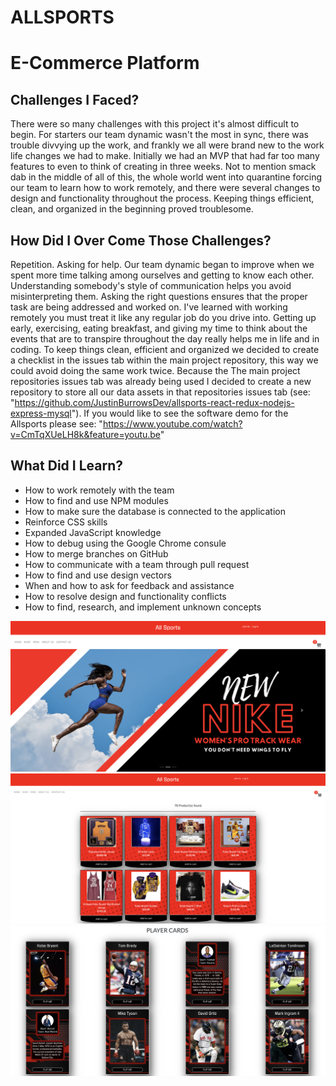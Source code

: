 # ALLSPORTS  
 
# E-Commerce Platform

## Challenges I Faced? 

There were so many challenges with this project it's almost difficult to begin. For starters our team dynamic wasn't the most in sync, there was trouble divvying up the work, and frankly we all were brand new to the work life changes we had to make. Initially we had an MVP that had far too many features to even to think of creating in three weeks. Not to mention smack dab in the middle of all of this, the whole world went into quarantine forcing our team to learn how to work remotely, and there were several changes to design and functionality throughout the process. Keeping things efficient, clean, and organized in the beginning proved troublesome. 

## How Did I Over Come Those Challenges?

Repetition. Asking for help. Our team dynamic began to improve when we spent more time talking among ourselves and getting to know each other. Understanding somebody's style of communication helps you avoid misinterpreting them. Asking the right questions ensures that the proper task are being addressed and worked on. I've learned with working remotely you must treat it like any regular job do you drive into. Getting up early, exercising, eating breakfast, and giving my time to think about the events that are to transpire throughout the day really helps me in life and in coding. To keep things clean, efficient and organized we decided to create a checklist in the issues tab within the main project repository, this way we could avoid doing the same work twice. Because the The main project repositories issues tab was already being used I decided to create a new repository to store all our data assets in that repositories issues tab (see: "https://github.com/JustinBurrowsDev/allsports-react-redux-nodejs-express-mysql"). If you would like to see the software demo for the Allsports please see: "https://www.youtube.com/watch?v=CmTqXUeLH8k&feature=youtu.be"

## What Did I Learn? 

* How to work remotely with the team
* How to find and use NPM modules 
* How to make sure the database is connected to the application
* Reinforce CSS skills
* Expanded JavaScript knowledge
* How to debug using the Google Chrome consule
* How to merge branches on GitHub
* How to communicate with a team through pull request
* How to find and use design vectors 
* When and how to ask for feedback and assistance
* How to resolve design and functionality conflicts 
* How to find, research, and implement unknown concepts



![ALL SPORTS 1](ALLSPORTS1.png)
![ALL SPORTS 2](ALLSPORTS2.png)
![ALL SPORTS 3](ALLSPORTS3.png)
